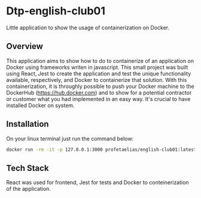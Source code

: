 # Dtp-english-club01

Little application to show the usage of containerization on Docker.

## Overview

This application aims to show how to do to containerize of an application on Docker using frameworks writen in javascript. 
This small project was built using React, Jest to create the application and test the unique functionality available, respectively, and Docker to containerize 
that solution. With this containerization, it is throughly possible to push your Docker machine to the DockerHub (https://hub.docker.com) and to show for a potential 
contractor or customer what you had implemented in an easy way. It's crucial to have installed Docker on system.

## Installation

On your linux terminal just run the command below:
```bash
docker run -rm -it -p 127.0.0.1:3000 profetaelias/english-club01:latest
```

## Tech Stack
React was used for frontend, Jest for tests and Docker to conteinerization of the application.


